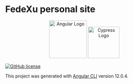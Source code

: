 # FedeXu personal site

<p align="center">
<a target="_blank"><img src="https://angular.io/assets/images/logos/angular/angular_solidBlack.png" width="120" alt="Angular Logo" /></a>
<a target="_blank"><img src="https://pics.freeicons.io/uploads/icons/png/3556671901536211770-512.png" width="100" alt="Cypress Logo" /></a>
</p>

[![GitHub license](https://img.shields.io/github/license/mashape/apistatus.svg)](https://github.com/fedexu/love-article/blob/master/LICENSE)

This project was generated with [Angular CLI](https://github.com/angular/angular-cli) version 12.0.4.

